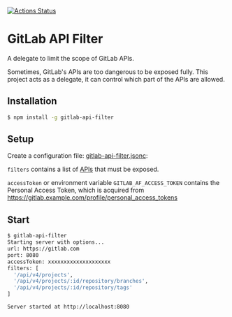 [![Actions Status](https://github.com/kingsimba/gitlab-api-filter/workflows/CI/badge.svg)](https://github.com/kingsimba/gitlab-api-filter/actions)

# GitLab API Filter

A delegate to limit the scope of GitLab APIs.

Sometimes, GitLab's APIs are too dangerous to be exposed fully.
This project acts as a delegate, it can control which part of the APIs are allowed.

## Installation

```bash
$ npm install -g gitlab-api-filter
```

## Setup

Create a configuration file: [gitlab-api-filter.jsonc](./gitlab-api-filter.jsonc):

`filters` contains a list of [APIs](https://docs.gitlab.com/ce/api/) that must be exposed.

`accessToken` or environment variable `GITLAB_AF_ACCESS_TOKEN` contains the Personal Access Token,
which is acquired from https://gitlab.example.com/profile/personal_access_tokens

## Start

```bash
$ gitlab-api-filter
Starting server with options...
url: https://gitlab.com
port: 8080
accessToken: xxxxxxxxxxxxxxxxxxxx
filters: [
  '/api/v4/projects',
  '/api/v4/projects/:id/repository/branches',
  '/api/v4/projects/:id/repository/tags'
]

Server started at http://localhost:8080
```